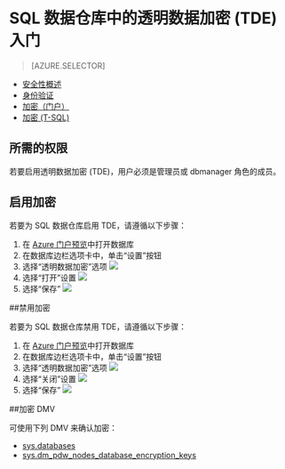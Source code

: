<properties
   pageTitle="SQL 数据仓库（门户）中的透明数据加密 | Azure"
   description="SQL 数据仓库中的透明数据加密 (TDE)"
   services="sql-data-warehouse"
   documentationCenter=""
   authors="ronortloff"
   manager="barbkess"
   editor=""/>  


<tags
   ms.service="sql-data-warehouse"
   ms.workload="data-management"
   ms.tgt_pltfrm="na"
   ms.devlang="na"
   ms.topic="article"
   ms.date="09/24/2016" 
   wacn.date="10/31/2016"/>  


# SQL 数据仓库中的透明数据加密 (TDE) 入门

> [AZURE.SELECTOR]
- [安全性概述](/documentation/articles/sql-data-warehouse-overview-manage-security/)
- [身份验证](/documentation/articles/sql-data-warehouse-authentication/)
- [加密（门户）](/documentation/articles/sql-data-warehouse-encryption-tde/)
- [加密 (T-SQL)](/documentation/articles/sql-data-warehouse-encryption-tde-tsql/)

## 所需的权限

若要启用透明数据加密 (TDE)，用户必须是管理员或 dbmanager 角色的成员。

## 启用加密

若要为 SQL 数据仓库启用 TDE，请遵循以下步骤：

1. 在 [Azure 门户预览](https://portal.azure.cn/)中打开数据库
2. 在数据库边栏选项卡中，单击“设置”按钮
3. 选择“透明数据加密”选项 
![][1]
4. 选择“打开”设置 
![][2]
5. 选择“保存” 
![][3]  

##禁用加密

若要为 SQL 数据仓库禁用 TDE，请遵循以下步骤：

1. 在 [Azure 门户预览](https://portal.azure.cn/)中打开数据库
2. 在数据库边栏选项卡中，单击“设置”按钮
3. 选择“透明数据加密”选项 
![][1]
4. 选择“关闭”设置 
![][4]
5. 选择“保存” 
![][5]  

##加密 DMV

可使用下列 DMV 来确认加密：

- [sys.databases]
- [sys.dm\_pdw\_nodes\_database\_encryption\_keys]

<!--MSDN references-->

[Transparent Data Encryption (TDE)]: https://msdn.microsoft.com/zh-cn/library/bb934049.aspx
[sys.databases]: http://msdn.microsoft.com/zh-cn/library/ms178534.aspx
[sys.dm\_pdw\_nodes\_database\_encryption\_keys]: https://msdn.microsoft.com/zh-cn/library/mt203922.aspx

<!--Image references-->
[1]: ./media/sql-data-warehouse-security-tde/sql-data-warehouse-security-tde-portal-settings.png
[2]: ./media/sql-data-warehouse-security-tde/sql-data-warehouse-security-tde-portal-settings-on.png
[3]: ./media/sql-data-warehouse-security-tde/sql-data-warehouse-security-tde-portal-settings-save.png
[4]: ./media/sql-data-warehouse-security-tde/sql-data-warehouse-security-tde-portal-settings-off.png
[5]: ./media/sql-data-warehouse-security-tde/sql-data-warehouse-security-tde-portal-settings-save2.png

<!--Link references-->

<!---HONumber=Mooncake_1024_2016-->